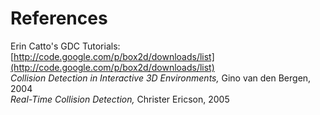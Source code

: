 # References<br>

Erin Catto's GDC Tutorials:<br/>
[http://code.google.com/p/box2d/downloads/list](http://code.google.com/p/box2d/downloads/list)<br/>
_Collision Detection in Interactive 3D Environments,_ Gino van den Bergen, 2004<br/>
_Real-Time Collision Detection,_ Christer Ericson, 2005
